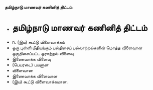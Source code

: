 **தமிழ்நாடு மாணவர் கணினித் திட்டம்**
- # தமிழ்நாடு மாணவர் கணினித் திட்டம்
- n. (இய) கூட்டு விளைவாக்கம்
- ஒரு புள்ளி மீதியங்கும் பல்திசைப் பல்லாற்றல்களின் மொத்த விளைவான ஒருதிசைப்பட்ட ஓராற்றல் விளைவு
- இணைவாக்க விளைவு
- (பெயரடை) பயனான
- விளைவான
- இணைவாக்க விளைவான
- (இய) கூட்டு விளைவாக்கமான.


